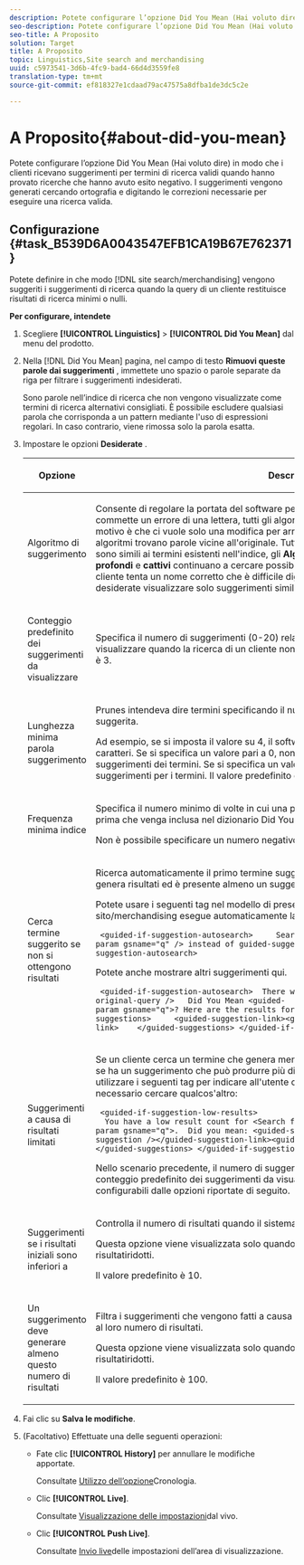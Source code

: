 ```yaml
---
description: Potete configurare l’opzione Did You Mean (Hai voluto dire) in modo che i clienti ricevano suggerimenti per termini di ricerca validi quando hanno provato ricerche che hanno avuto esito negativo. I suggerimenti vengono generati cercando ortografia e digitando le correzioni necessarie per eseguire una ricerca valida.
seo-description: Potete configurare l’opzione Did You Mean (Hai voluto dire) in modo che i clienti ricevano suggerimenti per termini di ricerca validi quando hanno provato ricerche che hanno avuto esito negativo. I suggerimenti vengono generati cercando ortografia e digitando le correzioni necessarie per eseguire una ricerca valida.
seo-title: A Proposito
solution: Target
title: A Proposito
topic: Linguistics,Site search and merchandising
uuid: c5973541-3d6b-4fc9-bad4-66d4d3559fe8
translation-type: tm+mt
source-git-commit: ef818327e1cdaad79ac47575a8dfba1de3dc5c2e

---
```



# A Proposito{#about-did-you-mean}

Potete configurare l’opzione Did You Mean (Hai voluto dire) in modo che i clienti ricevano suggerimenti per termini di ricerca validi quando hanno provato ricerche che hanno avuto esito negativo. I suggerimenti vengono generati cercando ortografia e digitando le correzioni necessarie per eseguire una ricerca valida.

## Configurazione {#task_B539D6A0043547EFB1CA19B67E762371}

Potete definire in che modo [!DNL site search/merchandising] vengono suggeriti i suggerimenti di ricerca quando la query di un cliente restituisce risultati di ricerca minimi o nulli.

<!-- 

t_configuring_did_you_mean.xml

 -->

**Per configurare, intendete**

1. Scegliere **[!UICONTROL Linguistics]** > **[!UICONTROL Did You Mean]** dal menu del prodotto.
1. Nella [!DNL Did You Mean] pagina, nel campo di testo **Rimuovi queste parole dai suggerimenti** , immettete uno spazio o parole separate da riga per filtrare i suggerimenti indesiderati.

   Sono parole nell’indice di ricerca che non vengono visualizzate come termini di ricerca alternativi consigliati. È possibile escludere qualsiasi parola che corrisponda a un pattern mediante l&#39;uso di espressioni regolari. In caso contrario, viene rimossa solo la parola esatta.

1. Impostare le opzioni **Desiderate** .

   <!-- 
   
   r_did_you_mean_options.xml
   
   -->

   <table> 
    <thead> 
      <tr> 
      <th colname="col1" class="entry"> <p>Opzione </p> </th> 
      <th colname="col2" class="entry"> <p>Descrizione </p> </th> 
      </tr> 
    </thead>
    <tbody> 
      <tr> 
      <td colname="col1"> <p>Algoritmo di suggerimento </p> </td> 
      <td colname="col2"> <p>Consente di regolare la portata del software per trovare suggerimenti. Se un utente commette un errore di una lettera, tutti gli algoritmi presentano gli stessi suggerimenti. Il motivo è che ci vuole solo una modifica per arrivare a un suggerimento funzionante, e tutti gli algoritmi trovano parole vicine all'originale. Tuttavia, quando i termini di ricerca originali non sono simili ai termini esistenti nell'indice, gli <b>Algoritmi di Suggerimento per gli indicatori profondi</b> e <b>cattivi</b> continuano a cercare possibili suggerimenti. Questo scenario è utile se un cliente tenta un nome corretto che è difficile digitare ed esprime i nomi. Tuttavia, se desiderate visualizzare solo suggerimenti simili, potete scegliere l’algoritmo <b>Rapida</b> . </p> </td> 
      </tr> 
      <tr> 
      <td colname="col1"> <p>Conteggio predefinito dei suggerimenti da visualizzare </p> </td> 
      <td colname="col2"> <p>Specifica il numero di suggerimenti (0-20) relativi al termine "Did You Mean" che si desidera visualizzare quando la ricerca di un cliente non restituisce alcun risultato. Il valore predefinito è 3. </p> </td> 
      </tr> 
      <tr> 
      <td colname="col1"> <p>Lunghezza minima parola suggerimento </p> </td> 
      <td colname="col2"> <p>Prunes intendeva dire termini specificando il numero minimo di lettere per una parola suggerita. </p> <p>Ad esempio, se si imposta il valore su 4, il software non suggerisce una parola lunga 1, 2 o 3 caratteri. Se si specifica un valore pari a 0, non vengono rimosse parole brevi dai suggerimenti dei termini. Se si specifica un valore elevato, in genere non si ottengono suggerimenti per i termini. Il valore predefinito è 3. </p> </td> 
      </tr> 
      <tr> 
      <td colname="col1"> <p>Frequenza minima indice </p> </td> 
      <td colname="col2"> <p> Specifica il numero minimo di volte in cui una parola deve essere visualizzata nell'indice prima che venga inclusa nel dizionario Did You Mean. </p> <p>Non è possibile specificare un numero negativo nel campo. </p> </td> 
      </tr> 
      <tr> 
      <td colname="col1"> <p>Cerca termine suggerito se non si ottengono risultati </p> </td> 
      <td colname="col2"> <p>Ricerca automaticamente il primo termine suggerito quando la ricerca di un cliente non genera risultati ed è presente almeno un suggerimento con il termine "Hai". </p> <p>Potete usare i seguenti tag nel modello di presentazione per indicare che la ricerca nel sito/merchandising esegue automaticamente la ricerca di un termine diverso: </p> <p> <code>&nbsp;&lt;guided-if-suggestion-autosearch&gt;&nbsp;&nbsp;&nbsp;&nbsp;&nbsp;Search&nbsp;for&nbsp;&lt;guided-param&nbsp;gsname="q"&nbsp;/&gt;&nbsp;instead&nbsp;of&nbsp;guided-suggestion-original-query&nbsp;/&gt;&nbsp;&lt;/guided-if-suggestion-autosearch&gt;</code> </p> <p>Potete anche mostrare altri suggerimenti qui. </p> <p> <code>&nbsp;&lt;guided-if-suggestion-autosearch&gt;&nbsp;&nbsp;There&nbsp;was&nbsp;0&nbsp;matches&nbsp;for&nbsp;&lt;guided-suggestion-original-query&nbsp;/&gt;&nbsp;&nbsp;&nbsp;Did&nbsp;You&nbsp;Mean&nbsp;&lt;guided-param&nbsp;gsname="q"&gt;?&nbsp;Here&nbsp;are&nbsp;the&nbsp;results&nbsp;for&nbsp;that&nbsp;search.&nbsp;&nbsp;&nbsp;Or&nbsp;Did&nbsp;You&nbsp;Mean&nbsp;&nbsp;&nbsp;&nbsp;&lt;guided-suggestions&gt;&nbsp;&nbsp;&nbsp;&nbsp;&nbsp;&lt;guided-suggestion-link&gt;&lt;guided-suggestion&nbsp;/&gt;&lt;/guided-suggestion-link&gt;&nbsp;&nbsp;&nbsp;&nbsp;&lt;/guided-suggestions&gt;&nbsp;&lt;/guided-if-suggestion-autosearch&gt;</code> </p> </td> 
      </tr> 
      <tr> 
      <td colname="col1"> <p>Suggerimenti a causa di risultati limitati </p> </td> 
      <td colname="col2"> <p>Se un cliente cerca un termine che genera meno di dieci risultati, il motore di ricerca verifica se ha un suggerimento che può produrre più di 100 risultati. In caso contrario, potete utilizzare i seguenti tag per indicare all'utente che, pur avendo dei risultati, potrebbe essere necessario cercare qualcos'altro: </p> <p> <code>&nbsp;&lt;guided-if-suggestion-low-results&gt; &nbsp;&nbsp;You&nbsp;have&nbsp;a&nbsp;low&nbsp;result&nbsp;count&nbsp;for&nbsp;&lt;Search&nbsp;for&nbsp;guided-param&nbsp;gsname="q"&gt;.&nbsp;&nbsp;Did&nbsp;you&nbsp;mean:&nbsp;&lt;guided-suggestion&gt;&lt;guided-suggestion-link&gt;&lt;guided-suggestion&nbsp;/&gt;&lt;/guided-suggestion-link&gt;&lt;guided-if-not-last&gt;,&nbsp;&lt;/guided-if-not-last&gt;&lt;/guided-suggestions&gt;&nbsp;&lt;/guided-if-suggestion-low-results&gt;</code> </p> <p> Nello scenario precedente, il numero di suggerimenti è controllato dal valore specificato nel conteggio <span class="uicontrol"> predefinito dei suggerimenti da visualizzare</span>. La soglia bassa e alta sono configurabili dalle opzioni riportate di seguito. </p> </td> 
      </tr> 
      <tr> 
      <td colname="col1"> <p>Suggerimenti se i risultati iniziali sono inferiori a </p> </td> 
      <td colname="col2"> <p>Controlla il numero di risultati quando il sistema inizia a offrire suggerimenti. </p> <p>Questa opzione viene visualizzata solo quando selezionate <span class="uicontrol"> Crea suggerimenti a causa di risultati</span>ridotti. </p> <p>Il valore predefinito è 10. </p> </td> 
      </tr> 
      <tr> 
      <td colname="col1"> <p>Un suggerimento deve generare almeno questo numero di risultati </p> </td> 
      <td colname="col2"> <p>Filtra i suggerimenti che vengono fatti a causa di risultati limitati nella ricerca primaria in base al loro numero di risultati. </p> <p>Questa opzione viene visualizzata solo quando selezionate <span class="uicontrol"> Crea suggerimenti a causa di risultati</span>ridotti. </p> <p>Il valore predefinito è 100. </p> </td> 
      </tr> 
    </tbody> 
    </table>

1. Fai clic su **Salva le modifiche**.
1. (Facoltativo) Effettuate una delle seguenti operazioni:

   * Fate clic **[!UICONTROL History]** per annullare le modifiche apportate.

      Consultate [Utilizzo dell’opzione](../t-using-the-history-option.md#task_70DD3F87A67242BBBD2CB27156F43002)Cronologia.

   * Clic **[!UICONTROL Live]**.

      Consultate [Visualizzazione delle impostazioni](../c-about-staging.md#task_401A0EBDB5DB4D4CA933CBA7BECDC10F)dal vivo.

   * Clic **[!UICONTROL Push Live]**.

      Consultate [Invio live](../c-about-staging.md#task_44306783B4C0408AAA58B471DAF2D9A4)delle impostazioni dell’area di visualizzazione.

